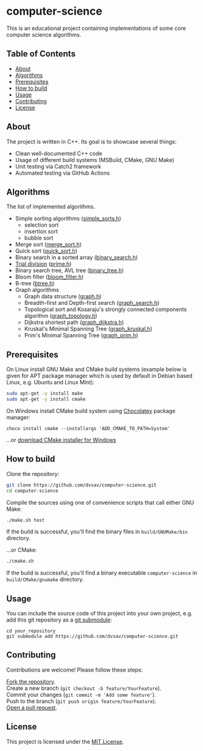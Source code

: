 # computer-science

This is an educational project containing implementations of some core computer science algorithms.

## Table of Contents

- [About](#about)
- [Algorithms](#algorithms)
- [Prerequisites](#prerequisites)
- [How to build](#how-to-build)
- [Usage](#usage)
- [Contributing](#contributing)
- [License](#license)

## About

The project is written in C++. Its goal is to showcase several things:
- Clean well-documented C++ code
- Usage of different build systems (MSBuild, CMake, GNU Make)
- Unit testing via Catch2 framework
- Automated testing via GitHub Actions

## Algorithms

The list of implemented algorithms.
- Simple sorting algorithms ([simple_sorts.h](src/simple_sorts.h))
  - selection sort
  - insertion sort
  - bubble sort
- Merge sort ([merge_sort.h](src/merge_sort.h))
- Quick sort ([quick_sort.h](src/quick_sort.h))
- Binary search in a sorted array ([binary_search.h](src/binary_search.h))
- [Trial division](https://en.wikipedia.org/wiki/Trial_division) ([prime.h](src/prime.h))
- Binary search tree, AVL tree ([binary_tree.h](src/binary_tree.h))
- Bloom filter ([bloom_filter.h](src/bloom_filter.h))
- B-tree ([btree.h](src/btree.h))
- Graph algorithms
  - Graph data structure ([graph.h](src/graph.h))
  - Breadth-first and Depth-first search ([graph_search.h](src/graph_search.h))
  - Topological sort and Kosaraju's strongly connected components algorithm ([graph_topology.h](src/graph_topology.h))
  - Dijkstra shortest path ([graph_dijkstra.h](src/graph_dijkstra.h))
  - Kruskal's Minimal Spanning Tree ([graph_kruskal.h](src/graph_kruskal.h))
  - Prim's Minimal Spanning Tree ([graph_prim.h](src/graph_prim.h))

## Prerequisites

On Linux install GNU Make and CMake build systems (example below is given for APT package manager which is used by default in Debian based Linux, e.g. Ubuntu and Linux Mint):

```bash
sudo apt-get -y install make
sudo apt-get -y install cmake
```

On Windows install CMake build system using [Chocolatey](https://chocolatey.org/) package manager:
```
choco install cmake --installargs 'ADD_CMAKE_TO_PATH=System'
```
...or [download CMake installer for Windows](https://cmake.org/download/)

## How to build

Clone the repository:

```bash
git clone https://github.com/dvsav/computer-science.git
cd computer-science
```

Compile the sources using one of convenience scripts that call either GNU Make:

```bash
./make.sh test
```
If the build is successful, you'll find the binary files in `build/GNUMake/bin` directory.

...or CMake:

```bash
./cmake.sh
```
If the build is successful, you'll find a binary executable `computer-science` in `build/CMake/gnumake` directory.

## Usage

You can include the source code of this project into your own project, e.g. add this git repository as a [git submodule](https://git-scm.com/book/en/v2/Git-Tools-Submodules):
```
cd your_repository
git submodule add https://github.com/dvsav/computer-science.git
```

## Contributing

Contributions are welcome! Please follow these steps:

[Fork the repository](https://docs.github.com/en/pull-requests/collaborating-with-pull-requests/working-with-forks/fork-a-repo).  
Create a new branch (`git checkout -b feature/YourFeature`).  
Commit your changes (`git commit -m 'Add some feature'`).  
Push to the branch (`git push origin feature/YourFeature`).  
[Open a pull request](https://docs.github.com/en/pull-requests/collaborating-with-pull-requests/proposing-changes-to-your-work-with-pull-requests/creating-a-pull-request).

## License

This project is licensed under the [MIT License](LICENSE).
